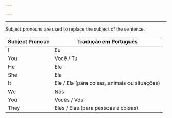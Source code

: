 ```yaml
---

---
```


---

Subject pronouns are used to replace the subject of the sentence.

| Subject Pronoun | Tradução em Português                         |
| --------------- | --------------------------------------------- |
| I               | Eu                                            |
| You             | Você / Tu                                     |
| He              | Ele                                           |
| She             | Ela                                           |
| It              | Ele / Ela (para coisas, animais ou situações) |
| We              | Nós                                           |
| You             | Vocês / Vós                                   |
| They            | Eles / Elas (para pessoas e coisas)           |
